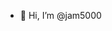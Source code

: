 - 👋 Hi, I’m @jam5000

<!---
jam5000/jam5000 is a ✨ special ✨ repository because its `README.md` (this file) appears on your GitHub profile.
You can click the Preview link to take a look at your changes.
--->
